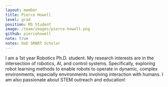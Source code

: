 ```yaml
---
layout: member
title: Pierce Howell
level: grad
position: MS Student
image: /team/images/pierce-howell.png
github: piercehowell
note: true
notes: DoD SMART Scholar
---
```




I am a 1st year Robotics Ph.D. student. My research interests are in the intersection of robotics, AI, and control systems. Specifically, exploring robot learning methods to enable robots to operate in dynamic, complex environments, especially environments involving interaction with humans. I am also passionate about STEM outreach and education!
